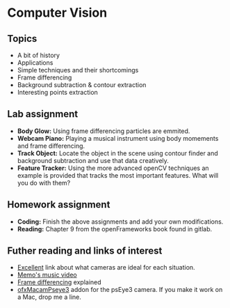 # Computer Vision

## Topics
* A bit of history
* Applications
* Simple techniques and their shortcomings
* Frame differencing
* Background subtraction & contour extraction
* Interesting points extraction

## Lab assignment
* __Body Glow:__ Using frame differencing particles are emmited.
* __Webcam Piano:__ Playing a musical instrument using body momements and frame differencing.
* __Track Object:__ Locate the object in the scene using contour finder and background subtraction and use that data creatively.
* __Feature Tracker:__ Using the more advanced openCV techniques an example is provided that tracks the most important features. What will you do with them?

## Homework assignment
* __Coding:__ Finish the above assignments and add your own modifications.
* __Reading:__ Chapter 9 from the openFrameworks book found in gitlab.

## Futher reading and links of interest
* [Excellent](http://www.creativeapplications.net/tutorials/guide-to-camera-types-for-interactive-installations/) link about what cameras are ideal for each situation.
* [Memo's music video](http://www.memo.tv/archive/tags/openframeworks)
* [Frame differencing](http://www.kasperkamperman.com/blog/computer-vision/computervision-framedifferencing/) explained
* [ofxMacamPseye3](https://forum.openframeworks.cc/t/ofxmacamps3eye/10547) addon for the psEye3 camera. If you make it work on a Mac, drop me a line.
